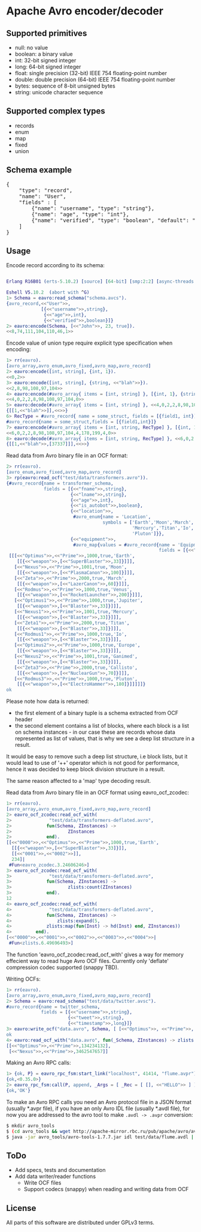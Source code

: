 Apache Avro encoder/decoder
===========================

Supported primitives
--------------------

 * null: no value
 * boolean: a binary value
 * int: 32-bit signed integer
 * long: 64-bit signed integer
 * float: single precision (32-bit) IEEE 754 floating-point number
 * double: double precision (64-bit) IEEE 754 floating-point number
 * bytes: sequence of 8-bit unsigned bytes
 * string: unicode character sequence

Supported complex types
-----------------------

 * records
 * enum
 * map
 * fixed
 * union

Schema example
--------------

<pre>
{
    "type": "record",
    "name": "User",
    "fields" : [
        {"name": "username", "type": "string"},
        {"name": "age", "type": "int"},
        {"name": "verified", "type": "boolean", "default": "false"}
    ]
}
</pre>

Usage
-----

Encode record according to its schema:

```erlang

Erlang R16B01 (erts-5.10.2) [source] [64-bit] [smp:2:2] [async-threads:10] [kernel-poll:false]

Eshell V5.10.2  (abort with ^G)
1> Schema = eavro:read_schema("schema.avcs").
{avro_record,<<"User">>,
             [{<<"username">>,string},
              {<<"age">>,int},
              {<<"verified">>,boolean}]}
2> eavro:encode(Schema, [<<"John">>, 23, true]).
<<8,74,111,104,110,46,1>>
```
Encode value of union type require explicit type specification when encoding:

```erlang
1> rr(eavro).
[avro_array,avro_enum,avro_fixed,avro_map,avro_record]
2> eavro:encode([int, string], {int, 1}).
<<0,2>>
3> eavro:encode([int, string], {string, <<"blah">>}).
<<2,8,98,108,97,104>>
4> eavro:encode(#avro_array{ items = [int, string] }, [{int, 1}, {string, <<"blah">>}]).
<<4,0,2,2,8,98,108,97,104,0>>
5> eavro:decode(#avro_array{ items = [int, string] }, <<4,0,2,2,8,98,108,97,104,0>>).
{[[1,<<"blah">>]],<<>>}
6> RecType = #avro_record{ name = some_struct, fields = [{field1, int}] }.
#avro_record{name = some_struct,fields = [{field1,int}]}
7> eavro:encode(#avro_array{ items = [int, string, RecType] }, [{int, 1}, {string, <<"blah">>}, {RecType, [37337] }]).
<<6,0,2,2,8,98,108,97,104,4,178,199,4,0>>
8> eavro:decode(#avro_array{ items = [int, string, RecType] }, <<6,0,2,2,8,98,108,97,104,4,178,199,4,0>>).            
{[[1,<<"blah">>,[37337]]],<<>>}
```

Read data from Avro binary file in an OCF format:
```erlang
2> rr(eavro).
[avro_enum,avro_fixed,avro_map,avro_record]
3> rp(eavro:read_ocf("test/data/transformers.avro")).
{#avro_record{name = transformer_schema,
              fields = [{<<"fname">>,string},
                        {<<"lname">>,string},
                        {<<"age">>,int},
                        {<<"is_autobot">>,boolean},
                        {<<"location">>,
                         #avro_enum{name = 'Location',
                                    symbols = ['Earth','Moon','March','Venus','Jupiter',
                                               'Mercury','Titan','Io','Europe','Ganimed','Callisto',
                                               'Pluton']}},
                        {<<"equipment">>,
                         #avro_map{values = #avro_record{name = 'Equipment',
                                                         fields = [{<<"name">>,string},{<<"weight">>,int}]}}}]},
 [[[<<"Optimus">>,<<"Prime">>,1000,true,'Earth',
    [[{<<"weapon">>,[<<"SuperBlaster">>,33]}]]],
   [<<"Nexus">>,<<"Prime">>,1001,true,'Moon',
    [[{<<"weapon">>,[<<"PlasmaCanon">>,100]}]]],
   [<<"Zeta">>,<<"Prime">>,2000,true,'March',
    [[{<<"weapon">>,[<<"LazerCanon">>,60]}]]],
   [<<"Rodmus">>,<<"Prime">>,1000,true,'Venus',
    [[{<<"weapon">>,[<<"RocketLauncher">>,200]}]]],
   [<<"Optimus1">>,<<"Prime">>,1000,true,'Jupiter',
    [[{<<"weapon">>,[<<"Blaster">>,33]}]]],
   [<<"Nexus1">>,<<"Prime">>,1001,true,'Mercury',
    [[{<<"weapon">>,[<<"Blaster">>,33]}]]],
   [<<"Zeta1">>,<<"Prime">>,2000,true,'Titan',
    [[{<<"weapon">>,[<<"Blaster">>,33]}]]],
   [<<"Rodmus1">>,<<"Prime">>,1000,true,'Io',
    [[{<<"weapon">>,[<<"Blaster">>,33]}]]],
   [<<"Optimus2">>,<<"Prime">>,1000,true,'Europe',
    [[{<<"weapon">>,[<<"Blaster">>,33]}]]],
   [<<"Nexus2">>,<<"Prime">>,1001,true,'Ganimed',
    [[{<<"weapon">>,[<<"Blaster">>,33]}]]],
   [<<"Zeta3">>,<<"Prime">>,2000,true,'Callisto',
    [[{<<"weapon">>,[<<"NuclearGun">>,70]}]]],
   [<<"Rodmus3">>,<<"Prime">>,1000,true,'Pluton',
    [[{<<"weapon">>,[<<"ElectroHammer">>,180]}]]]]]}
ok
```
Please note how data is returned:
 * the first element of a binary tuple is a schema extracted from OCF header 
 * the second element contains a list of blocks, where each block is a list on schema instances - in our case these are records whose data represented as list of values, that is why we see a deep list structure in a result.

It would be easy to remove such a deep list structure, i.e block lists, but it would lead to use of '++' operator which is not good for performance, hence it was decided to keep block division structure in a result.

The same reason affected to a 'map' type decoding result.


Read data from Avro binary file in an OCF format using eavro_ocf_zcodec:

```erlang
1> rr(eavro).
[avro_array,avro_enum,avro_fixed,avro_map,avro_record]
2> eavro_ocf_zcodec:read_ocf_with(
2>              "test/data/transformers-deflated.avro",
2>             fun(Schema, ZInstances) ->
2>                     ZInstances
2>             end).
[[<<"0000">>,<<"Optimus">>,<<"Prime">>,1000,true,'Earth',
  [[{<<"weapon">>,[<<"SuperBlaster">>,33]}]],
  [[<<"0001">>,<<"0002">>]],
  234]|
 #Fun<eavro_zcodec.3.24606246>]
3> eavro_ocf_zcodec:read_ocf_with(
3>              "test/data/transformers-deflated.avro",
3>             fun(Schema, ZInstances) ->
3>                     zlists:count(ZInstances)
3>             end).
12
4> eavro_ocf_zcodec:read_ocf_with(
4>              "test/data/transformers-deflated.avro",
4>             fun(Schema, ZInstances) -> 
4>                 zlists:expand(5, 
4>		       zlists:map(fun(Inst) -> hd(Inst) end, ZInstances)) 
4>	       end).
[<<"0000">>,<<"0001">>,<<"0002">>,<<"0003">>,<<"0004">>|
 #Fun<zlists.6.49696493>]
```
The function 'eavro_ocf_zcodec:read_ocf_with' gives a way for memory effecient way to read huge Avro OCF files. Currently only 'deflate' compression codec supported (snappy TBD).

Writing OCFs:

```erlang
1> rr(eavro).
[avro_array,avro_enum,avro_fixed,avro_map,avro_record]
2> Schema = eavro:read_schema("test/data/twitter.avsc").
#avro_record{name = twitter_schema,
             fields = [{<<"username">>,string},
                       {<<"tweet">>,string},
                       {<<"timestamp">>,long}]}
3> eavro:write_ocf("data.avro", Schema, [ [<<"Optimus">>, <<"Prime">>, 134234132], [<<"Nexus">>, <<"Prime">>, 3462547657] ]).
ok
4> eavro:read_ocf_with("data.avro", fun(_Schema, ZInstances) -> zlists:expand(ZInstances) end ).
[[<<"Optimus">>,<<"Prime">>,134234132],
 [<<"Nexus">>,<<"Prime">>,3462547657]]
```

Making an Avro RPC calls:

```erlang
1> {ok, P} = eavro_rpc_fsm:start_link("localhost", 41414, "flume.avpr").
{ok,<0.35.0>}
2> eavro_rpc_fsm:call(P, append, _Args = [ _Rec = [ [], <<"HELLO">> ] ]).
{ok,'OK'}
```

To make an Avro RPC calls you need an Avro protocol file in a JSON format 
(usually *.avpr file), if you have an only Avro IDL file (usually *.avdl file), 
for now you are addressed to the avro tool to make `.avdl -> .avpr` conversion:

```bash
$ mkdir avro_tools
$ (cd avro_tools && wget http://apache-mirror.rbc.ru/pub/apache/avro/avro-1.7.7/java/avro-tools-1.7.7.jar)
$ java -jar avro_tools/avro-tools-1.7.7.jar idl test/data/flume.avdl | python -mjson.tool > flume.avpr
```

ToDo
----

 * Add specs, tests and documentation
 * Add data writer/reader functions
   * Write OCF files
   * Support codecs (snappy) when reading and writing data from OCF

License
-------

All parts of this software are distributed under GPLv3 terms.
